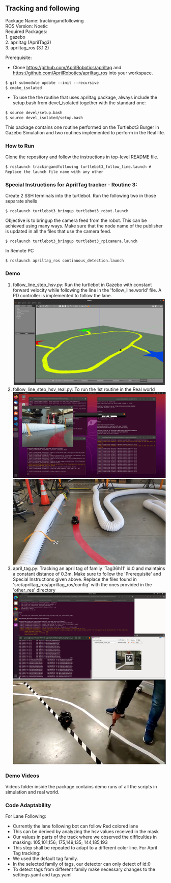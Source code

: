 ## Tracking and following

Package Name: trackingandfollowing<br>
ROS Version: Noetic<br>
Required Packages: <br>
	1. gazebo<br>
	2. apriltag (AprilTag3)<br>
	3. apriltag_ros (3.1.2)<br>

Prerequisite:
 - Clone https://github.com/AprilRobotics/apriltag and https://github.com/AprilRobotics/apriltag_ros into your workspace.
 ```
 $ git submodule update --init --recursive
 $ cmake_isolated
 ```
 - To use the the routine that uses apriltag package, always include the setup.bash from devel_isolated together with the standard one:
 ```
 $ source devel/setup.bash
 $ source devel_isolated/setup.bash
 ```
This package contains one routine performed on the Turtlebot3 Burger in Gazebo Simulation and two routines implemented to perform in the Real life.

### How to Run
Clone the repository and follow the instructions in top-level README file.
```
$ roslaunch trackingandfollowing turtlebot3_follow_line.launch # Replace the launch file name with any other
```
### Special Instructions for AprilTag tracker - Routine 3:
Create 2 SSH terminals into the turtlebot. Run the following two in those separate shells<br>
```
$ roslaunch turtlebot3_bringup turtlebot3_robot.launch
```
Objective is to bringup the camera feed from the robot. This can be achieved using many ways. Make sure that the node name of the publisher is updated in all the files that use the camera feed.
```
$ roslaunch turtlebot3_bringup turtlebot3_rpicamera.launch
```
In Remote PC
```
$ roslaunch apriltag_ros continuous_detection.launch
```
### Demo
1. follow_line_step_hsv.py: Run the turtlebot in Gazebo with constant forward velocity while following the line in the 'follow_line.world' file. A PD controller is implemented to follow the lane.
![](images/turtlebot3_follow_line_map.png)
2. follow_line_step_hsv_real.py: To run the 1st routine in the Real world
![Screen Record](images/turtlebot3_follow_line_realworld_screenrecord.png)
!["Real World"](images/turtlebot3_follow_line_realworld.png)
3. april_tag.py: Tracking an april tag of family 'Tag36h11' id:0 and maintains a constant distance of 0.3m. Make sure to follow the 'Prerequisite' and Special Instructions given above. Replace the files found in 'src/apriltag_ros/apriltag_ros/config' with the ones provided in the 'other_res' directory<br>
![Screen Record](images/apriltag_ros.png)
!["Real World"](images/apriltag_ros_real.png)

### Demo Videos
Videos folder inside the package contains demo runs of all the scripts in simulation and real world.

### Code Adaptability
For Lane Following:
- Currently the lane following bot can follow Red colored lane
- This can be derived by analyzing the hsv values received in the mask
- Our values in parts of the track where we observed the difficulties in masking: 105,101,156; 175,149,135; 144,185,193
- This step shall be repeated to adapt to a different color line.
For April Tag tracking:
- We used the default tag family. 
- In the selected family of tags, our detector can only detect of id:0
- To detect tags from different family make necessary changes to the settings.yaml and tags.yaml
